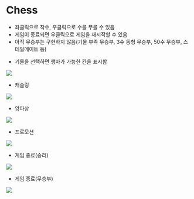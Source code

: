 # Chess
* 좌클릭으로 착수, 우클릭으로 수를 무를 수 있음
* 게임이 종료되면 우클릭으로 게임을 재시작할 수 있음
* 아직 무승부는 구현하지 않음(기물 부족 무승부, 3수 동형 무승부, 50수 무승부, 스테일메이트 등)

- 기물을 선택하면 행마가 가능한 칸을 표시함
<img src="https://user-images.githubusercontent.com/67459853/105721198-a6d24380-5f67-11eb-8388-66ec48613ace.png">

- 캐슬링
<img src="https://user-images.githubusercontent.com/67459853/105721807-4e4f7600-5f68-11eb-86ab-68901514195e.png">

- 앙파상
<img src="https://user-images.githubusercontent.com/67459853/105721210-a89c0700-5f67-11eb-9990-b98abe73200a.png">

- 프로모션
<img src="https://user-images.githubusercontent.com/67459853/105721207-a8037080-5f67-11eb-840f-1c7553219b42.png">

- 게임 종료(승리)
<img src="https://user-images.githubusercontent.com/67459853/105721214-a9349d80-5f67-11eb-8328-1937a476348b.png">

- 게임 종료(무승부)
<img src="https://user-images.githubusercontent.com/67459853/106470820-4ea9bd00-64e4-11eb-824c-71c1e1bb32da.png">
